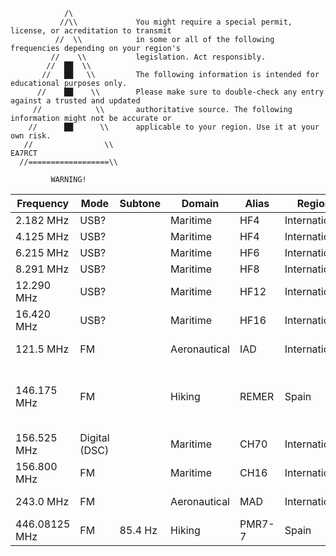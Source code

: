 ```
            /\
           //\\             You might require a special permit, license, or acreditation to transmit
          //  \\            in some or all of the following frequencies depending on your region's
         //    \\           legislation. Act responsibly.
        //  ██  \\
       //   ██   \\         The following information is intended for educational purposes only.
      //    ██    \\        Please make sure to double-check any entry against a trusted and updated
     //            \\       authoritative source. The following information might not be accurate or
    //      ██      \\      applicable to your region. Use it at your own risk.
   //                \\                                                                       EA7RCT
  //==================\\

         WARNING!
```

| Frequency     | Mode    | Subtone | Domain         | Alias   | Region         |  Comment         |
| ------------- | ------- | ------- | -------------- | ------- | -------------- | ---------------- |
| 2.182 MHz     | USB?    |         | Maritime       | HF4     | International  |                  |
| 4.125 MHz     | USB?    |         | Maritime       | HF4     | International  |                  |
| 6.215 MHz     | USB?    |         | Maritime       | HF6     | International  |                  |
| 8.291 MHz     | USB?    |         | Maritime       | HF8     | International  |                  |
| 12.290 MHz    | USB?    |         | Maritime       | HF12    | International  |                  |
| 16.420 MHz    | USB?    |         | Maritime       | HF16    | International  |                  |
| 121.5 MHz     | FM      |         | Aeronautical   | IAD     | International  | International Air Distress |
| 146.175 MHz   | FM      |         | Hiking         | REMER   | Spain          | Red de radio emergencias del Ministerio del Interior |
| 156.525 MHz   | Digital (DSC) |   | Maritime       | CH70    | International  |                  |
| 156.800 MHz   | FM      |         | Maritime       | CH16    | International  |                  |
| 243.0 MHz     | FM      |         | Aeronautical   | MAD     | International  | Military Air Distress |
| 446.08125 MHz | FM      | 85.4 Hz | Hiking         | PMR7-7  | Spain          |                  |
